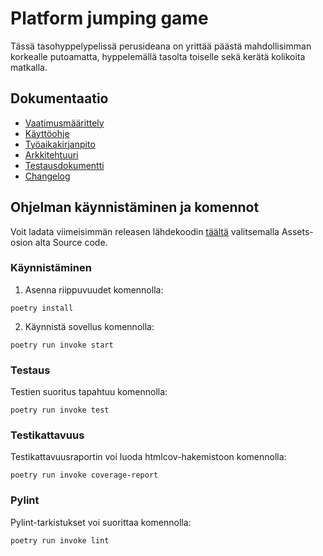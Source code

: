 # Platform jumping game

Tässä tasohyppelypelissä perusideana on yrittää päästä mahdollisimman korkealle putoamatta, hyppelemällä tasolta toiselle sekä kerätä kolikoita matkalla.

## Dokumentaatio

* [Vaatimusmäärittely](https://github.com/lahlint/ot-harjoitustyo/blob/main/dokumentaatio/vaatimusmaarittely.md)
* [Käyttöohje](https://github.com/lahlint/ot-harjoitustyo/blob/main/dokumentaatio/kayttoohje.md)
* [Työaikakirjanpito](https://github.com/lahlint/ot-harjoitustyo/blob/main/dokumentaatio/tyoaikakirjanpito.md)
* [Arkkitehtuuri](https://github.com/lahlint/ot-harjoitustyo/blob/main/dokumentaatio/arkkitehtuuri.md)
* [Testausdokumentti](https://github.com/lahlint/ot-harjoitustyo/blob/main/dokumentaatio/testausdokumentti.md)
* [Changelog](https://github.com/lahlint/ot-harjoitustyo/blob/main/dokumentaatio/changelog.md)

## Ohjelman käynnistäminen ja komennot

Voit ladata viimeisimmän releasen lähdekoodin [täältä](https://github.com/lahlint/ot-harjoitustyo/releases/tag/viikko6) valitsemalla Assets-osion alta Source code.

### Käynnistäminen

1. Asenna riippuvuudet komennolla:

```poetry install```

2. Käynnistä sovellus komennolla:

```poetry run invoke start```

### Testaus

Testien suoritus tapahtuu komennolla:

```poetry run invoke test```

### Testikattavuus

Testikattavuusraportin voi luoda htmlcov-hakemistoon komennolla:

```poetry run invoke coverage-report```

### Pylint

Pylint-tarkistukset voi suorittaa komennolla:

```poetry run invoke lint```
